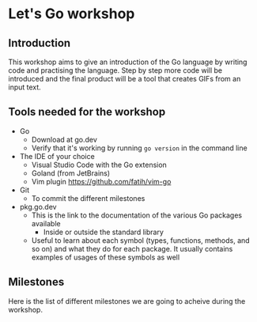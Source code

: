 # Let's Go workshop

## Introduction

This workshop aims to give an introduction of the Go language by writing code and practising the language. Step by step more code will be introduced and the final product will be a tool that creates GIFs from an input text.

## Tools needed for the workshop

- Go
  - Download at go.dev
  - Verify that it's working by running `go version` in the command line
- The IDE of your choice
  - Visual Studio Code with the Go extension
  - Goland (from JetBrains)
  - Vim plugin <https://github.com/fatih/vim-go>
- Git
  - To commit the different milestones
- pkg.go.dev
  - This is the link to the documentation of the various Go packages available
    - Inside or outside the standard library
  - Useful to learn about each symbol (types, functions, methods, and so on) and what they do for each package. It usually contains examples of usages of these symbols as well

## Milestones

Here is the list of different milestones we are going to acheive during the workshop.